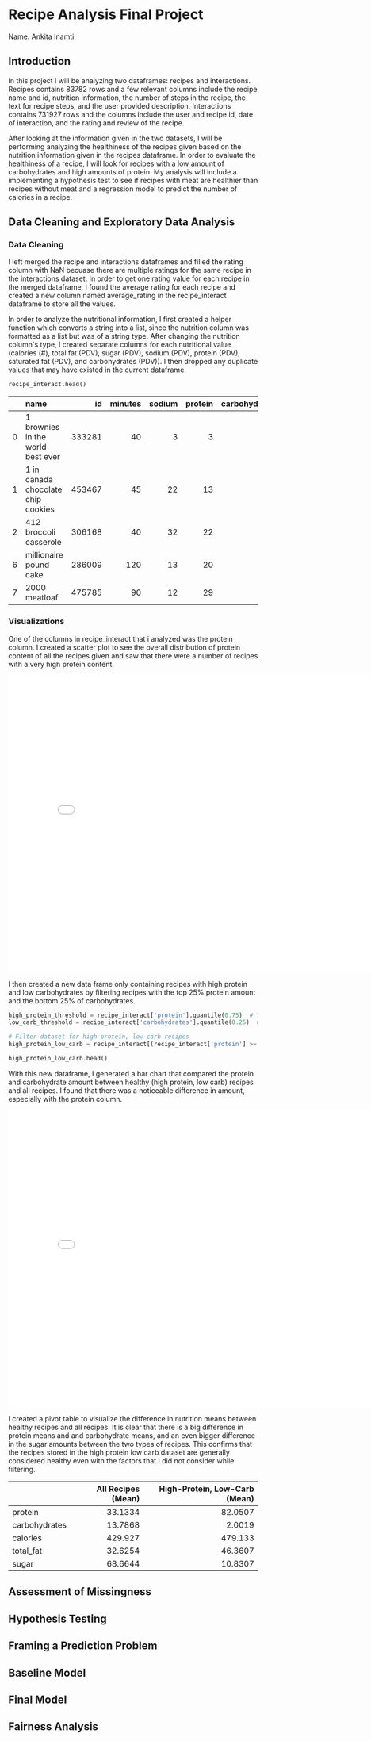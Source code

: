 # Recipe Analysis Final Project
Name: Ankita Inamti 

## Introduction
In this project I will be analyzing two dataframes: recipes and interactions. Recipes contains 83782 rows and a few relevant columns include the recipe name and id, nutrition information, the number of steps in the recipe, the text for recipe steps, and the user provided description. Interactions contains 731927 rows and the columns include the user and recipe id, date of interaction, and the rating and review of the recipe. 
  
After looking at the information given in the two datasets, I will be performing analyzing the healthiness of the recipes given based on the nutrition information given in the recipes dataframe. In order to evaluate the healthiness of a recipe, I will look for recipes with a low amount of carbohydrates and high amounts of protein. My analysis will include a implementing a hypothesis test to see if recipes with meat are healthier than recipes without meat and a regression model to predict the number of calories in a recipe. 

## Data Cleaning and Exploratory Data Analysis

### Data Cleaning
I left merged the recipe and interactions dataframes and filled the rating column with NaN becuase there are multiple ratings for the same recipe in the interactions dataset. In order to get one rating value for each recipe in the merged dataframe, I found the average rating for each recipe and created a new column named average_rating in the recipe_interact dataframe to store all the values. 

In order to analyze the nutritional information, I first created a helper function which converts a string into a list, since the nutrition column was formatted as a list but was of a string type. After changing the nutrition column's type, I created separate columns for each nutritional value (calories (#), total fat (PDV), sugar (PDV), sodium (PDV), protein (PDV), saturated fat (PDV), and carbohydrates (PDV)). I then dropped any duplicate values that may have existed in the current dataframe. 

```py
recipe_interact.head()
```
|    | name                                 |     id |   minutes |   sodium |   protein |   carbohydrates |
|---:|:-------------------------------------|-------:|----------:|---------:|----------:|----------------:|
|  0 | 1 brownies in the world    best ever | 333281 |        40 |        3 |         3 |               6 |
|  1 | 1 in canada chocolate chip cookies   | 453467 |        45 |       22 |        13 |              26 |
|  2 | 412 broccoli casserole               | 306168 |        40 |       32 |        22 |               3 |
|  6 | millionaire pound cake               | 286009 |       120 |       13 |        20 |              39 |
|  7 | 2000 meatloaf                        | 475785 |        90 |       12 |        29 |               2 |

### Visualizations
One of the columns in recipe_interact that i analyzed was the protein column. I created a scatter plot to see the overall distribution of protein content of all the recipes given and saw that there were a number of recipes with a very high protein content. 

<iframe
  src="assets/protein_plot.html"
  width="800"
  height="600"
  frameborder="0"
></iframe>

I then created a new data frame only containing recipes with high protein and low carbohydrates by filtering recipes with the top 25% protein amount and the bottom 25% of carbohydrates. 

```py
high_protein_threshold = recipe_interact['protein'].quantile(0.75)  # Top 25% protein
low_carb_threshold = recipe_interact['carbohydrates'].quantile(0.25)  # Bottom 25% carbs

# Filter dataset for high-protein, low-carb recipes
high_protein_low_carb = recipe_interact[(recipe_interact['protein'] >= high_protein_threshold) & (recipe_interact['carbohydrates'] <= low_carb_threshold)]

high_protein_low_carb.head()
```

With this new dataframe, I generated a bar chart that compared the protein and carbohydrate amount between healthy (high protein, low carb) recipes and all recipes. I found that there was a noticeable difference in amount, especially with the protein column. 

<iframe
  src="assets/protein_carb_plot.html"
  width="800"
  height="600"
  frameborder="0"
></iframe>

I created a pivot table to visualize the difference in nutrition means between healthy recipes and all recipes. It is clear that there is a big difference in protein means and and carbohydrate means, and an even bigger difference in the sugar amounts between the two types of recipes. This confirms that the recipes stored in the high protein low carb dataset are generally considered healthy even with the factors that I did not consider while filtering. 


|               |   All Recipes (Mean) |   High-Protein, Low-Carb (Mean) |
|:--------------|---------------------:|--------------------------------:|
| protein       |              33.1334 |                         82.0507 |
| carbohydrates |              13.7868 |                          2.0019 |
| calories      |             429.927  |                        479.133  |
| total_fat     |              32.6254 |                         46.3607 |
| sugar         |              68.6644 |                         10.8307 |


## Assessment of Missingness


## Hypothesis Testing


## Framing a Prediction Problem


## Baseline Model


## Final Model

## Fairness Analysis



